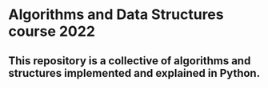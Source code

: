 # Algorithms and Data Structures course 2022

## This repository is a collective of algorithms and structures implemented and explained in Python.
